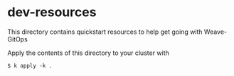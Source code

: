 # dev-resources

This directory contains quickstart resources to help get going with Weave-GitOps

Apply the contents of this directory to your cluster with

`$ k apply -k .`
